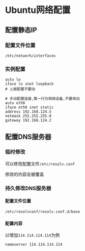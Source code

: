 # Ubuntu网络配置

## 配置静态IP

### 配置文件位置

`/etc/network/interfaces`

### 实例配置

```
auto lo
iface lo inet loopback
# 上面配置不要动

# 手动配置连接,第一行为网络设备,不要改动
auto eth0
iface eth0 inet static
address 192.168.124.5
netmask 255.255.255.0
gateway 192.168.124.2
```

## 配置DNS服务器

### 临时修改

可以修改配置文件`/etc/resolv.conf`

修改的内容会被覆盖

### 持久修改DNS服务器

#### 配置文件位置

`/etc/resolvconf/resolv.conf.d/base`

#### 配置内容

以增加`114.114.114.114`为例

```
nameserver 114.114.114.114
```

